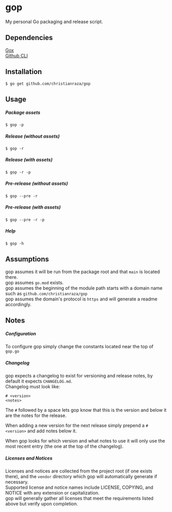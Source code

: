 # gop
My personal Go packaging and release script.

## Dependencies
[Gox](https://github.com/mitchellh/gox)  
[Github CLI](https://github.com/cli/cli)

## Installation
```
$ go get github.com/christianraza/gop
```
## Usage
##### Package assets
```
$ gop -p
```
##### Release (without assets)
```
$ gop -r
```
##### Release (with assets)
```
$ gop -r -p
```
##### Pre-release (without assets)
```
$ gop --pre -r
```
##### Pre-release (with assets)
```
$ gop --pre -r -p
```
##### Help
```
$ gop -h
```

## Assumptions
gop assumes it will be run from the package root and that `main` is located there.  
gop assumes `go.mod` exists.  
gop assumes the beginning of the module path starts with a domain name such as `github.com/christianraza/gop`  
gop assumes the domain's protocol is `https` and will generate a readme accordingly.

## Notes
##### Configuration
To configure gop simply change the constants located near the top of `gop.go`
##### Changelog
gop expects a changelog to exist for versioning and release notes, by default it expects `CHANGELOG.md`.  
Changelog must look like:
```
# <version>
<notes>
```
The `#` followed by a space lets gop know that this is the version and below it are the notes for the release.  

When adding a new version for the next release simply prepend a `# <version>` and add notes below it.  

When gop looks for which version and what notes to use it will only use the most recent entry (the one at the top of the changelog).

##### Licenses and Notices
Licenses and notices are collected from the project root (if one exists there), and the `vendor` directory which gop will automatically generate if necessary.  
Supported license and notice names include LICENSE, COPYING, and NOTICE with any extension or capitalization.  
gop will generally gather all licenses that meet the requirements listed above but verify upon completion.
